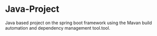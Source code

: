 # Java-Project
Java based project on the spring boot framework using the Mavan build automation and dependency management tool.tool.
